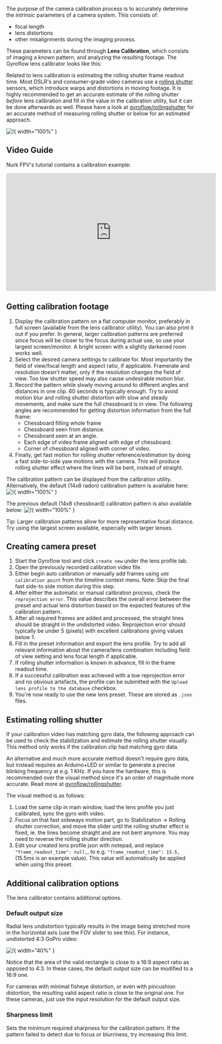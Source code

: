 The purpose of the camera calibration process is to accurately determine the _intrinsic_ parameters of a camera system. This consists of:

- focal length
- lens distortions
- other misalignments during the imaging process.

These parameters can be found through **Lens Calibration**, which consists of imaging a known pattern, and analyzing the resulting footage. The Gyroflow lens calibrator looks like this:

Related to lens calibration is estimating the rolling shutter frame readout time. Most DSLR's and consumer-grade video cameras use a [rolling shutter](https://en.wikipedia.org/wiki/Rolling_shutter) sensors, which introduce warps and distortions in moving footage. It is highly recommended to get an accurate estimate of the rolling shutter _before_ lens calibration and fill in the value in the calibration utility, but it can be done afterwards as well. Please have a look at [gyroflow/rollingshutter](https://github.com/gyroflow/rollingshutter) for an accurate method of measuring rolling shutter or below for an estimated approach.

![!](img/screenshot_calibration.jpg){ width="100%" }

## Video Guide
Nurk FPV's tutorial contains a calibration example:
<iframe width="560" height="315" src="https://www.youtube.com/embed/QAds3x8UU1w?start=453" frameborder="0" allow="accelerometer; autoplay; clipboard-write; encrypted-media; gyroscope; picture-in-picture" allowfullscreen></iframe>

## Getting calibration footage
1. Display the calibration pattern on a flat computer monitor, preferably in full screen (available from the lens calibrator utility). You can also print it out if you prefer. In general, larger calibration patterns are preferred since focus will be closer to the focus during actual use, so use your largest screen/monitor. A bright screen with a slightly darkened room works well.
2. Select the desired camera settings to calibrate for. Most importantly the field of view/focal length and aspect ratio, if applicable. Framerate and resolution doesn't matter, only if the resolution changes the field of view. Too low shutter speed may also cause undesirable motion blur.
3. Record the pattern while slowly moving around to different angles and distances in one clip. 60 seconds is typically enough. Try to avoid motion blur and rolling shutter distortion with slow and steady movements, and make sure the full chessboard is in view. The following angles are recommended for getting distortion information from the full frame:
   * Chessboard filling whole frame
   * Chessboard seen from distance.
   * Chessboard seen at an angle.
   * Each edge of video frame aligned with edge of chessboard.
   * Corner of chessboard aligned with corner of video.
4. Finally, get fast motion for rolling shutter reference/estimation by doing a fast side-to-side yaw motions with the camera. This will produce rolling shutter effect where the lines will be bent, instead of straight.

The calibration pattern can be displayed from the calibration utility. Alternatively, the default (14x8 radon) calibration pattern is available here:
![!](img/calibration_pattern_radon_14x8.png){ width="100%" }

The previous default (14x8 chessboard) calibration pattern is also available below:
![!](img/calibration_pattern_14x8.png){ width="100%" }

Tip: Larger calibration patterns allow for more representative focal distance. Try using the largest screen available, especially with larger lenses.

## Creating camera preset
1. Start the Gyroflow tool and click `create new` under the lens profile tab.
2. Open the previously recorded calibration video file.
4. Either begin auto calibration or manually add frames using `add calibration point` from the timeline context menu. Note: Skip the final fast side-to side motion during this step.
5. After either the automatic or manual calibration process, check the `reprojection error`. This value describes the overall error between the preset and actual lens distortion based on the expected features of the calibration pattern.
8. After all required frames are added and processed, the straight lines should be straight in the undistorted video. Reprojection error should typically be under 5 (pixels) with excellent calibrations giving values below 1.
9. Fill in the preset information and export the lens profile. Try to add all relevant information about the camera/lens combination including field of view setting and lens focal length if applicable.
10. If rolling shutter information is known in advance, fill in the frame readout time.
11. If a successful calibration was achieved with a low reprojection error and no obvious artefacts, the profile can be submitted with the `Upload lens profile to the database` checkbox.
12. You're now ready to use the new lens preset. These are stored as `.json` files.

## Estimating rolling shutter
If your calibration video has matching gyro data, the following approach can be used to check the stabilization and estimate the rolling shutter visually. This method only works if the calibration clip had matching gyro data.

An alternative and much more accurate method doesn't require gyro data, but instead requires an Arduino+LED or similar to generate a precise blinking frequency at e.g. 1 KHz. If you have the hardware, this is recommended over the visual method since it's an order of magnitude more accurate. Read more at [gyroflow/rollingshutter](https://github.com/gyroflow/rollingshutter).

The visual method is as follows:
1. Load the same clip in main window, load the lens profile you just calibrated, sync the gyro with video.
2. Focus on that fast sideways motion part, go to Stabilization -> Rolling shutter correction, and move the slider until the rolling shutter effect is fixed, ie. the lines become straight and are not bent anymore. You may need to reverse the rolling shutter direction.
3. Edit your created lens profile json with notepad, and replace `"frame_readout_time": null,`, to e.g. `"frame_readout_time": 15.5,`  (15.5ms is an example value). This value will automatically be applied when using this preset.



## Additional calibration options
The lens calibrator contains additional options.

### Default output size
Radial lens undistortion typically results in the image being stretched more in the horizontal axis (use the FOV slider to see this). For instance, undistorted 4:3 GoPro video:

![!](img/screenshot_stretched.jpg){ width="40%" }

Notice that the area of the valid rectangle is close to a 16:9 aspect ratio as opposed to 4:3. In these cases, the default output size can be modified to a 16:9 one.

For cameras with minimal fisheye distortion, or even with pincushion distortion, the resulting valid aspect ratio is close to the original one. For these cameras, just use the input resolution for the default output size.

### Sharpness limit
Sets the minimum required sharpness for the calibration pattern. If the pattern failed to detect due to focus or blurriness, try increasing this limit.